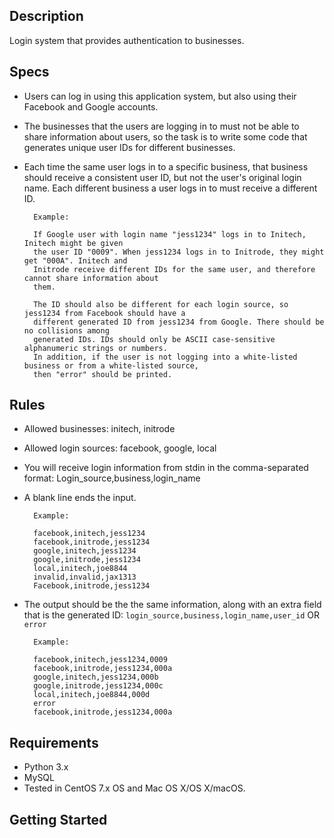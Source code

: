 ## Description

Login system that provides authentication to businesses.

## Specs

- Users can log in using this application system, but also using their Facebook and Google accounts.

- The businesses that the users are logging in to must not be able to share information about
users, so the task is to write some code that generates unique user IDs for different
businesses. 

- Each time the same user logs in to a specific business, that business should
receive a consistent user ID, but not the user's original login name. Each different business a
user logs in to must receive a different ID.

        Example:
        
        If Google user with login name "jess1234" logs in to Initech, Initech might be given
        the user ID "0009". When jess1234 logs in to Initrode, they might get "000A". Initech and
        Initrode receive different IDs for the same user, and therefore cannot share information about
        them.
        
        The ID should also be different for each login source, so jess1234 from Facebook should have a
        different generated ID from jess1234 from Google. There should be no collisions among
        generated IDs. IDs should only be ASCII case-sensitive alphanumeric strings or numbers.
        In addition, if the user is not logging into a white-listed business or from a white-listed source,
        then "error" should be printed.

## Rules

- Allowed businesses: initech, initrode
- Allowed login sources: facebook, google, local
- You will receive login information from stdin in the comma-separated format: Login_source,business,login_name
- A blank line ends the input.

        Example:
                
        facebook,initech,jess1234
        facebook,initrode,jess1234
        google,initech,jess1234
        google,initrode,jess1234
        local,initech,joe8844
        invalid,invalid,jax1313
        Facebook,initrode,jess1234

- The output should be the the same information, along with an extra field that is the generated ID: `login_source,business,login_name,user_id`
OR
`error`

        Example:
        
        facebook,initech,jess1234,0009
        facebook,initrode,jess1234,000a
        google,initech,jess1234,000b
        google,initrode,jess1234,000c
        local,initech,joe8844,000d
        error
        facebook,initrode,jess1234,000a

## Requirements

- Python 3.x
- MySQL
- Tested in CentOS 7.x OS and Mac OS X/OS X/macOS.

## Getting Started


